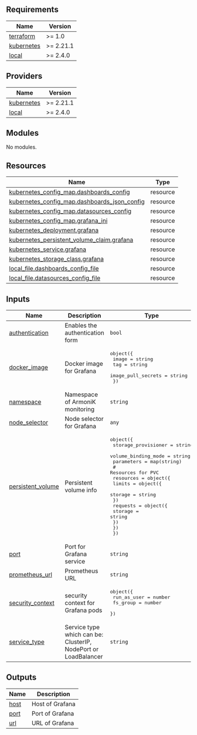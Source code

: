 <!-- BEGIN_TF_DOCS -->
## Requirements

| Name | Version |
|------|---------|
| <a name="requirement_terraform"></a> [terraform](#requirement\_terraform) | >= 1.0 |
| <a name="requirement_kubernetes"></a> [kubernetes](#requirement\_kubernetes) | >= 2.21.1 |
| <a name="requirement_local"></a> [local](#requirement\_local) | >= 2.4.0 |

## Providers

| Name | Version |
|------|---------|
| <a name="provider_kubernetes"></a> [kubernetes](#provider\_kubernetes) | >= 2.21.1 |
| <a name="provider_local"></a> [local](#provider\_local) | >= 2.4.0 |

## Modules

No modules.

## Resources

| Name | Type |
|------|------|
| [kubernetes_config_map.dashboards_config](https://registry.terraform.io/providers/hashicorp/kubernetes/latest/docs/resources/config_map) | resource |
| [kubernetes_config_map.dashboards_json_config](https://registry.terraform.io/providers/hashicorp/kubernetes/latest/docs/resources/config_map) | resource |
| [kubernetes_config_map.datasources_config](https://registry.terraform.io/providers/hashicorp/kubernetes/latest/docs/resources/config_map) | resource |
| [kubernetes_config_map.grafana_ini](https://registry.terraform.io/providers/hashicorp/kubernetes/latest/docs/resources/config_map) | resource |
| [kubernetes_deployment.grafana](https://registry.terraform.io/providers/hashicorp/kubernetes/latest/docs/resources/deployment) | resource |
| [kubernetes_persistent_volume_claim.grafana](https://registry.terraform.io/providers/hashicorp/kubernetes/latest/docs/resources/persistent_volume_claim) | resource |
| [kubernetes_service.grafana](https://registry.terraform.io/providers/hashicorp/kubernetes/latest/docs/resources/service) | resource |
| [kubernetes_storage_class.grafana](https://registry.terraform.io/providers/hashicorp/kubernetes/latest/docs/resources/storage_class) | resource |
| [local_file.dashboards_config_file](https://registry.terraform.io/providers/hashicorp/local/latest/docs/resources/file) | resource |
| [local_file.datasources_config_file](https://registry.terraform.io/providers/hashicorp/local/latest/docs/resources/file) | resource |

## Inputs

| Name | Description | Type | Default | Required |
|------|-------------|------|---------|:--------:|
| <a name="input_authentication"></a> [authentication](#input\_authentication) | Enables the authentication form | `bool` | `false` | no |
| <a name="input_docker_image"></a> [docker\_image](#input\_docker\_image) | Docker image for Grafana | <pre>object({<br/>    image              = string<br/>    tag                = string<br/>    image_pull_secrets = string<br/>  })</pre> | n/a | yes |
| <a name="input_namespace"></a> [namespace](#input\_namespace) | Namespace of ArmoniK monitoring | `string` | n/a | yes |
| <a name="input_node_selector"></a> [node\_selector](#input\_node\_selector) | Node selector for Grafana | `any` | `{}` | no |
| <a name="input_persistent_volume"></a> [persistent\_volume](#input\_persistent\_volume) | Persistent volume info | <pre>object({<br/>    storage_provisioner = string<br/>    volume_binding_mode = string<br/>    parameters          = map(string)<br/>    # Resources for PVC<br/>    resources = object({<br/>      limits = object({<br/>        storage = string<br/>      })<br/>      requests = object({<br/>        storage = string<br/>      })<br/>    })<br/>  })</pre> | `null` | no |
| <a name="input_port"></a> [port](#input\_port) | Port for Grafana service | `string` | n/a | yes |
| <a name="input_prometheus_url"></a> [prometheus\_url](#input\_prometheus\_url) | Prometheus URL | `string` | n/a | yes |
| <a name="input_security_context"></a> [security\_context](#input\_security\_context) | security context for Grafana pods | <pre>object({<br/>    run_as_user = number<br/>    fs_group    = number<br/>  })</pre> | <pre>{<br/>  "fs_group": 999,<br/>  "run_as_user": 999<br/>}</pre> | no |
| <a name="input_service_type"></a> [service\_type](#input\_service\_type) | Service type which can be: ClusterIP, NodePort or LoadBalancer | `string` | n/a | yes |

## Outputs

| Name | Description |
|------|-------------|
| <a name="output_host"></a> [host](#output\_host) | Host of Grafana |
| <a name="output_port"></a> [port](#output\_port) | Port of Grafana |
| <a name="output_url"></a> [url](#output\_url) | URL of Grafana |
<!-- END_TF_DOCS -->
